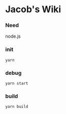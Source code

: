 # Jacob's Wiki

### Need 

node.js

### init

 `yarn`

 ### debug

 `yarn start`

 ### build

 `yarn build`